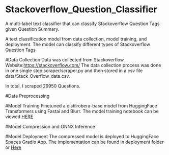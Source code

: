 # Stackoverflow_Question_Classifier
A multi-label text classifier that can classify Stackoverflow Question Tags given Question Summary.

A text classification model from data collection, model training, and deployment.
The model can classify different types of Stackoverflow Question Tags

#Data Collection
Data was collected from  Stackoverflow Website:https://stackoverflow.com/
The data collection process was done in one single step:scraper/scraper.py and then stored in a csv file data/Stack_Overflow_data.csv.

In total, I scraped 29950 Questions.

#Data Preprocessing

#Model Training
Finetuned a distilrobera-base model from HuggingFace Transformers using Fastai and Blurr. The model training notebook can be viewed [HERE](notebooks/text_classifiction_blurr.ipynb)

#Model Compression and ONNX Inference

#Model Deployment
The compressed model is deployed to HuggingFace Spaces Gradio App. The implementation can be found in deployment folder or [Here](Sadihsn/StackOverflow_Question_Classifier)
